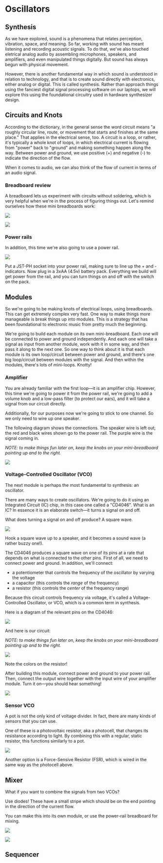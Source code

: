 # Oscillators

<!-- brush tables clean -->

## Synthesis

As we have explored, sound is a phenomena that relates perception, vibration, space, and meaning. So far, working with sound has meant listening and recording acoustic signals. To do that, we've also touched eletrical analog audio by assembling microphones, speakers, and amplifiers, and even manipulated things digitally. But sound has always begun with physical movement. 

However, there is another fundamental way in which sound is understood in relation to technology, and that is to create sound directly with electronics, either analog or digital. This is called synthesis. Rather than approach things using the fanciest digital signal processing software on our laptops, we will explore this using the foundational circuitry used in hardware synthesizer design. 

## Circuits and Knots

According to the dictionary, in the general sense the word circuit means "a roughly circular line, route, or movement that starts and finishes at the same place." That applies in the electrical sense, too. A circuit is a loop, or rather, it's typically a whole knot of loops, in which electrical current is flowing from "power" back to "ground" and making something happen along the way. Between power and ground, we use positive (+) and negative (-) to indicate the direction of the flow. 

When it comes to audio, we can also think of the flow of current in terms of an audio signal. 


### Breadboard review

A breadboard lets us experiment with circuits without soldering, which is very helpful when we're in the process of figuring things out. Let's remind ourselves how these mini breadboards work:

![](../amps/media/7.jpg)

![](media/connections.png)

### Power rails

In addition, this time we're also going to use a power rail.

![](media/power_rail.png)

Put a JST-PH socket into your power rail, making sure to line up the + and - indicators. Now plug in a 3xAA (4.5v) battery pack. Everything we build will get power from the rail, and you can turn things on and off with the switch on the pack.


## Modules

So we're going to be making knots of electrical loops, using breadboards. This can get extremely complex very fast. One way to make things more manageable is break things up into modules. This is a strategy that has been foundational to electronic music from pretty much the beginning.

We're going to build each module on its own mini-breadboard. Each one will be connected to power and ground independently. And each one will take a signal as input from another module, work with it in some way, and then pass it along to the next one. So one way to think about it is that each module is its own loop/circuit between power and ground, and there's one big loop/circuit between modules with the signal. And then within the modules, there's lots of mini-loops. Knotty!


### Amplifier

You are already familiar with the first loop—it is an amplifier chip. However, this time we're going to power it from the power rail, we're going to add a volume knob and a low-pass filter (to protect our ears), and it will take a signal from our circuit directly.

Additionally, for our purposes now we're going to stick to one channel. So we only need to wire up one speaker.

The following diagram shows the connections. The speaker wire is left out; the red and black wires shown go to the power rail. The purple wire is the signal coming in.

_NOTE: to make things fun later on, keep the knobs on your mini-breadboard pointing up and to the right._


![](media/amp_bb.jpg)

<!--

#### Voltage dividers

Notice that this module uses a potentiometer

-->
<!--

#### Capacitors and filters

Notice that this module uses a capacitor. What is a capacitor?

-->

### Voltage-Controlled Oscillator (VCO)

The next module is perhaps the most fundamental to synthesis: an oscillator.

There are many ways to create oscillators. We're going to do it using an Integrated Circuit (IC) chip, in this case one called a "CD4046". What is an IC? In essence it is an elaborate switch—it turns a signal on and off.

What does turning a signal on and off produce? A square wave.

![](media/square_wave.jpg)

Hook a square wave up to a speaker, and it becomes a sound wave (a rather buzzy one!).

The CD4046 produces a square wave on one of its pins at a rate that depends on what is connected to the other pins. First of all, we need to connect power and ground. In addition, we'll connect:
- a potentiometer that controls the frequency of the oscillator by varying the voltage
- a capacitor (this controls the _range_ of the frequency)
- a resistor (this controls the _center_ of the frequency range)

Because this circuit controls frequency via voltage, it's called a Voltage-Controlled Oscillator, or VCO, which is a common term in synthesis.
 
Here is a diagram of the relevant pins on the CD4046:

![](media/cd4046_pinout.jpeg)

And here is our circuit:

_NOTE: to make things fun later on, keep the knobs on your mini-breadboard pointing up and to the right._

![](media/vco_bb.jpg)


Note the colors on the resistor!


After building this module, connect power and ground to your power rail. Then, connect the output wire together with the input wire of your amplifier module. Turn it on—you should hear something!

![](media/hookup_1.jpg)

<!--

#### Resistors

Notice that this module uses a resistor. What is a resistor?

-->





### Sensor VCO

A pot is not the only kind of voltage divider. In fact, there are many kinds of sensors that you can use. 

One of these is a photovoltaic resistor, aka a photocell, that changes its resistance according to light. By combining this with a regular, static resistor, this functions similarly to a pot.

![](media/vco_sensor_bb.jpg)


Another option is a Force-Sensive Resistor (FSR), which is wired in the same way as the photocell above.


<!-- 
### VCO-Controlled VCO

What happens if you plug the output of one VCO into the potentiometer input of another VCO?

**diagram goes here**

![](media/hookup_2.jpg)
 -->

## Mixer

What if you want to combine the signals from two VCOs?

Use diodes! These have a small stripe which should be on the end pointing in the direction of the current flow.

You can make this into its own module, or use the power-rail breadboard for mixing.

![](media/mixer_bb.jpg)


![](media/hookup_3.jpg)


## Sequencer



